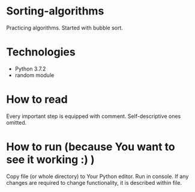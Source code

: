 # Sorting-algorithms 
Practicing algorithms. Started with bubble sort. 
# Technologies 
* Python 3.7.2
* random module
# How to read 
Every important step is equipped with comment. Self-descriptive ones omitted. 
# How to run (because You want to see it working :) ) 
Copy file (or whole directory) to Your Python editor. Run in console. If any changes are required to change functionality, it is described within file. 
